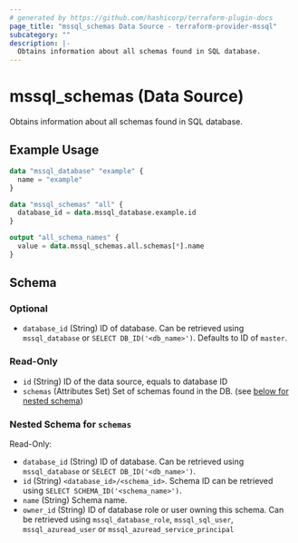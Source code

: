 ```yaml
---
# generated by https://github.com/hashicorp/terraform-plugin-docs
page_title: "mssql_schemas Data Source - terraform-provider-mssql"
subcategory: ""
description: |-
  Obtains information about all schemas found in SQL database.
---
```


# mssql_schemas (Data Source)

Obtains information about all schemas found in SQL database.

## Example Usage

```terraform
data "mssql_database" "example" {
  name = "example"
}

data "mssql_schemas" "all" {
  database_id = data.mssql_database.example.id
}

output "all_schema_names" {
  value = data.mssql_schemas.all.schemas[*].name
}
```

<!-- schema generated by tfplugindocs -->
## Schema

### Optional

- `database_id` (String) ID of database. Can be retrieved using `mssql_database` or `SELECT DB_ID('<db_name>')`. Defaults to ID of `master`.

### Read-Only

- `id` (String) ID of the data source, equals to database ID
- `schemas` (Attributes Set) Set of schemas found in the DB. (see [below for nested schema](#nestedatt--schemas))

<a id="nestedatt--schemas"></a>
### Nested Schema for `schemas`

Read-Only:

- `database_id` (String) ID of database. Can be retrieved using `mssql_database` or `SELECT DB_ID('<db_name>')`.
- `id` (String) `<database_id>/<schema_id>`. Schema ID can be retrieved using `SELECT SCHEMA_ID('<schema_name>')`.
- `name` (String) Schema name.
- `owner_id` (String) ID of database role or user owning this schema. Can be retrieved using `mssql_database_role`, `mssql_sql_user`, `mssql_azuread_user` or `mssql_azuread_service_principal`
